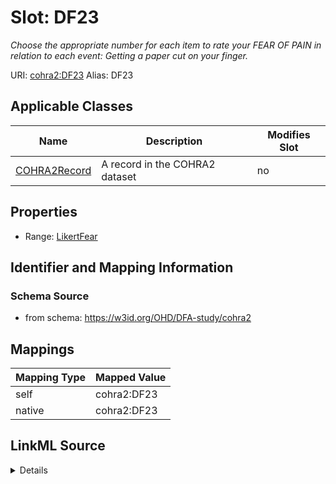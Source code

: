 

# Slot: DF23 


_Choose the appropriate number for each item to rate your FEAR OF PAIN in relation to each event: Getting a paper cut on your finger._





URI: [cohra2:DF23](https://w3id.org/OHD/DFA-study/cohra2/DF23)
Alias: DF23

<!-- no inheritance hierarchy -->





## Applicable Classes

| Name | Description | Modifies Slot |
| --- | --- | --- |
| [COHRA2Record](COHRA2Record.md) | A record in the COHRA2 dataset |  no  |







## Properties

* Range: [LikertFear](LikertFear.md)





## Identifier and Mapping Information







### Schema Source


* from schema: https://w3id.org/OHD/DFA-study/cohra2




## Mappings

| Mapping Type | Mapped Value |
| ---  | ---  |
| self | cohra2:DF23 |
| native | cohra2:DF23 |




## LinkML Source

<details>
```yaml
name: DF23
description: 'Choose the appropriate number for each item to rate your FEAR OF PAIN
  in relation to each event: Getting a paper cut on your finger.'
from_schema: https://w3id.org/OHD/DFA-study/cohra2
rank: 1000
alias: DF23
domain_of:
- COHRA2Record
range: LikertFear

```
</details>